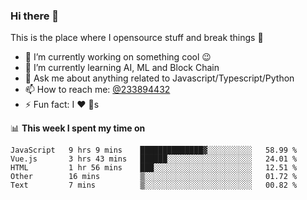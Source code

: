 ### Hi there 👋

<!--
**a233894432/a233894432** is a ✨ _special_ ✨ repository because its `README.md` (this file) appears on your GitHub profile.

Here are some ideas to get you started:

- 🔭 I’m currently working on ...
- 🌱 I’m currently learning ...
- 👯 I’m looking to collaborate on ...
- 🤔 I’m looking for help with ...
- 💬 Ask me about ...
- 📫 How to reach me: ...
- 😄 Pronouns: ...
- ⚡ Fun fact: ...
-->
 
 
This is the place where I opensource stuff and break things :rofl:

- 🔭 I’m currently working on something cool :wink:
- 🌱 I’m currently learning AI, ML and Block Chain
- 💬 Ask me about anything related to Javascript/Typescript/Python
- 📫 How to reach me: [@233894432](https://twitter.com/233894432)
- ⚡ Fun fact: I :heart: :dog:s

📊 **This week I spent my time on**
<!--START_SECTION:waka-->
```text
JavaScript   9 hrs 9 mins    ██████████████▓░░░░░░░░░░   58.99 % 
Vue.js       3 hrs 43 mins   ██████░░░░░░░░░░░░░░░░░░░   24.01 % 
HTML         1 hr 56 mins    ███░░░░░░░░░░░░░░░░░░░░░░   12.51 % 
Other        16 mins         ▒░░░░░░░░░░░░░░░░░░░░░░░░   01.72 % 
Text         7 mins          ▒░░░░░░░░░░░░░░░░░░░░░░░░   00.82 % 
```
<!--END_SECTION:waka-->
